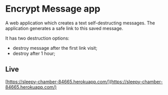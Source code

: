 # Encrypt Message app

A web application which creates a text self-destructing messages. The application generates a safe link to this saved message.

It has two destruction options:
* destroy message after the first link visit;
* destroy after 1 hour;

## Live
[https://sleepy-chamber-84665.herokuapp.com/](https://sleepy-chamber-84665.herokuapp.com/)